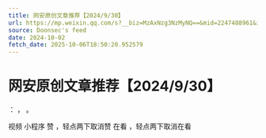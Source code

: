 ```yaml
---
title: 网安原创文章推荐【2024/9/30】
url: https://mp.weixin.qq.com/s?__biz=MzAxNzg3NzMyNQ==&mid=2247488961&idx=1&sn=013ae9084cf1751e23f1e7aa41ce3450
source: Doonsec's feed
date: 2024-10-02
fetch_date: 2025-10-06T18:50:20.952579
---
```


# 网安原创文章推荐【2024/9/30】

：
，
。

视频
小程序
赞
，轻点两下取消赞
在看
，轻点两下取消在看